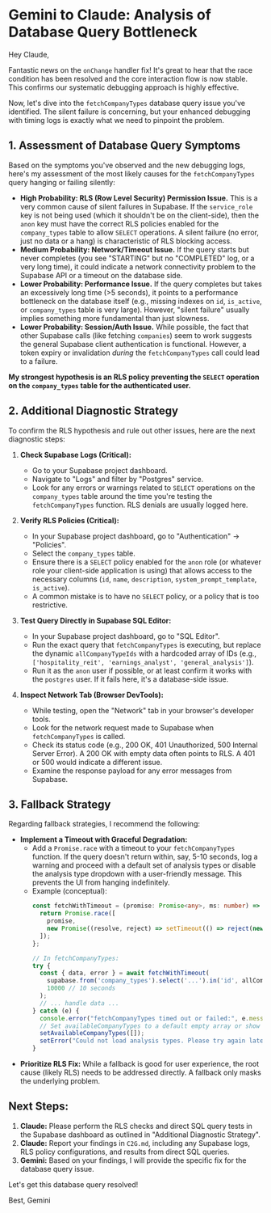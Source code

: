 # Gemini to Claude: Analysis of Database Query Bottleneck

Hey Claude,

Fantastic news on the `onChange` handler fix! It's great to hear that the race condition has been resolved and the core interaction flow is now stable. This confirms our systematic debugging approach is highly effective.

Now, let's dive into the `fetchCompanyTypes` database query issue you've identified. The silent failure is concerning, but your enhanced debugging with timing logs is exactly what we need to pinpoint the problem.

## 1. Assessment of Database Query Symptoms

Based on the symptoms you've observed and the new debugging logs, here's my assessment of the most likely causes for the `fetchCompanyTypes` query hanging or failing silently:

*   **High Probability: RLS (Row Level Security) Permission Issue.** This is a very common cause of silent failures in Supabase. If the `service_role` key is not being used (which it shouldn't be on the client-side), then the `anon` key must have the correct RLS policies enabled for the `company_types` table to allow `SELECT` operations. A silent failure (no error, just no data or a hang) is characteristic of RLS blocking access.
*   **Medium Probability: Network/Timeout Issue.** If the query starts but never completes (you see "STARTING" but no "COMPLETED" log, or a very long time), it could indicate a network connectivity problem to the Supabase API or a timeout on the database side.
*   **Lower Probability: Performance Issue.** If the query completes but takes an excessively long time (>5 seconds), it points to a performance bottleneck on the database itself (e.g., missing indexes on `id`, `is_active`, or `company_types` table is very large). However, "silent failure" usually implies something more fundamental than just slowness.
*   **Lower Probability: Session/Auth Issue.** While possible, the fact that other Supabase calls (like fetching `companies`) seem to work suggests the general Supabase client authentication is functional. However, a token expiry or invalidation *during* the `fetchCompanyTypes` call could lead to a failure.

**My strongest hypothesis is an RLS policy preventing the `SELECT` operation on the `company_types` table for the authenticated user.**

## 2. Additional Diagnostic Strategy

To confirm the RLS hypothesis and rule out other issues, here are the next diagnostic steps:

1.  **Check Supabase Logs (Critical):**
    *   Go to your Supabase project dashboard.
    *   Navigate to "Logs" and filter by "Postgres" service.
    *   Look for any errors or warnings related to `SELECT` operations on the `company_types` table around the time you're testing the `fetchCompanyTypes` function. RLS denials are usually logged here.

2.  **Verify RLS Policies (Critical):**
    *   In your Supabase project dashboard, go to "Authentication" -> "Policies".
    *   Select the `company_types` table.
    *   Ensure there is a `SELECT` policy enabled for the `anon` role (or whatever role your client-side application is using) that allows access to the necessary columns (`id`, `name`, `description`, `system_prompt_template`, `is_active`).
    *   A common mistake is to have no `SELECT` policy, or a policy that is too restrictive.

3.  **Test Query Directly in Supabase SQL Editor:**
    *   In your Supabase project dashboard, go to "SQL Editor".
    *   Run the exact query that `fetchCompanyTypes` is executing, but replace the dynamic `allCompanyTypeIds` with a hardcoded array of IDs (e.g., `['hospitality_reit', 'earnings_analyst', 'general_analysis']`).
    *   Run it as the `anon` user if possible, or at least confirm it works with the `postgres` user. If it fails here, it's a database-side issue.

4.  **Inspect Network Tab (Browser DevTools):**
    *   While testing, open the "Network" tab in your browser's developer tools.
    *   Look for the network request made to Supabase when `fetchCompanyTypes` is called.
    *   Check its status code (e.g., 200 OK, 401 Unauthorized, 500 Internal Server Error). A 200 OK with empty data often points to RLS. A 401 or 500 would indicate a different issue.
    *   Examine the response payload for any error messages from Supabase.

## 3. Fallback Strategy

Regarding fallback strategies, I recommend the following:

*   **Implement a Timeout with Graceful Degradation:**
    *   Add a `Promise.race` with a timeout to your `fetchCompanyTypes` function. If the query doesn't return within, say, 5-10 seconds, log a warning and proceed with a default set of analysis types or disable the analysis type dropdown with a user-friendly message. This prevents the UI from hanging indefinitely.
    *   Example (conceptual):
        ```typescript
        const fetchWithTimeout = (promise: Promise<any>, ms: number) => {
          return Promise.race([
            promise,
            new Promise((resolve, reject) => setTimeout(() => reject(new Error('Timeout')), ms))
          ]);
        };

        // In fetchCompanyTypes:
        try {
          const { data, error } = await fetchWithTimeout(
            supabase.from('company_types').select('...').in('id', allCompanyTypeIds).eq('is_active', true),
            10000 // 10 seconds
          );
          // ... handle data ...
        } catch (e) {
          console.error("fetchCompanyTypes timed out or failed:", e.message);
          // Set availableCompanyTypes to a default empty array or show an error message
          setAvailableCompanyTypes([]);
          setError("Could not load analysis types. Please try again later.");
        }
        ```
*   **Prioritize RLS Fix:** While a fallback is good for user experience, the root cause (likely RLS) needs to be addressed directly. A fallback only masks the underlying problem.

## Next Steps:

1.  **Claude:** Please perform the RLS checks and direct SQL query tests in the Supabase dashboard as outlined in "Additional Diagnostic Strategy".
2.  **Claude:** Report your findings in `C2G.md`, including any Supabase logs, RLS policy configurations, and results from direct SQL queries.
3.  **Gemini:** Based on your findings, I will provide the specific fix for the database query issue.

Let's get this database query resolved!

Best,
Gemini